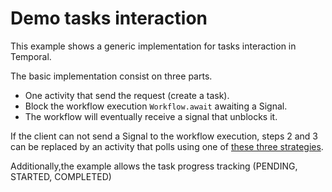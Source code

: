 # Demo tasks interaction

This example shows a generic implementation for tasks interaction in Temporal.

The basic implementation consist on three parts. 
- One activity that send the request (create a task).
- Block the workflow execution `Workflow.await` awaiting a Signal.
- The workflow will eventually receive a signal that unblocks it.

If the client can not send a Signal to the workflow execution, steps 2 and 3 can be replaced by an activity 
that polls using one of [these three strategies](../polling). 

Additionally,the example allows the task progress tracking (PENDING, STARTED, COMPLETED) 





